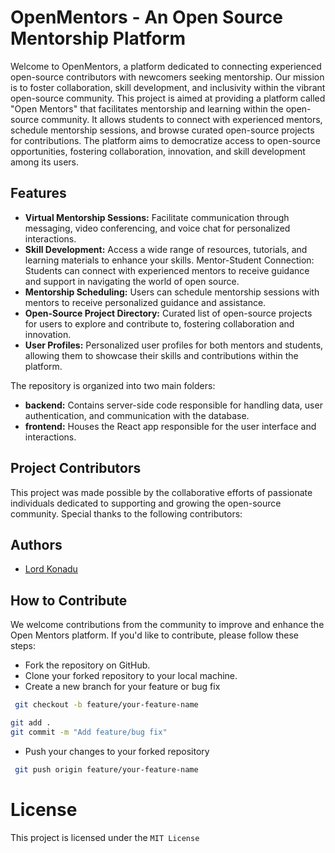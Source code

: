 # OpenMentors - An Open Source Mentorship Platform

Welcome to OpenMentors, a platform dedicated to connecting experienced open-source contributors with newcomers seeking mentorship. Our mission is to foster collaboration, skill development, and inclusivity within the vibrant open-source community.
This project is aimed at providing a platform called "Open Mentors" that facilitates mentorship and learning within the open-source community. It allows students to connect with experienced mentors, schedule mentorship sessions, and browse curated open-source projects for contributions. The platform aims to democratize access to open-source opportunities, fostering collaboration, innovation, and skill development among its users.

## Features

- **Virtual Mentorship Sessions:** Facilitate communication through messaging, video conferencing, and voice chat for personalized interactions.
- **Skill Development:** Access a wide range of resources, tutorials, and learning materials to enhance your skills.
  Mentor-Student Connection: Students can connect with experienced mentors to receive guidance and support in navigating the world of open source.
- **Mentorship Scheduling:** Users can schedule mentorship sessions with mentors to receive personalized guidance and assistance.
- **Open-Source Project Directory:** Curated list of open-source projects for users to explore and contribute to, fostering collaboration and innovation.
- **User Profiles:** Personalized user profiles for both mentors and students, allowing them to showcase their skills and contributions within the platform.

The repository is organized into two main folders:

- **backend:** Contains server-side code responsible for handling data, user authentication, and communication with the database.
- **frontend:** Houses the React app responsible for the user interface and interactions.

## Project Contributors

This project was made possible by the collaborative efforts of passionate individuals dedicated to supporting and growing the open-source community. Special thanks to the following contributors:

## Authors

- [Lord Konadu](https://github.com/legend-crypt)

## How to Contribute

We welcome contributions from the community to improve and enhance the Open Mentors platform. If you'd like to contribute, please follow these steps:

- Fork the repository on GitHub.
- Clone your forked repository to your local machine.
- Create a new branch for your feature or bug fix

```bash
 git checkout -b feature/your-feature-name
```

```bash
git add .
git commit -m "Add feature/bug fix"
```

- Push your changes to your forked repository

```bash
 git push origin feature/your-feature-name
```

# License

This project is licensed under the `MIT License`
